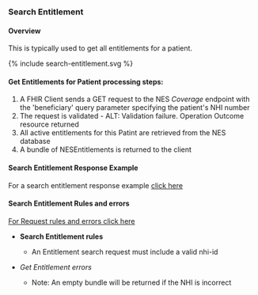 
### Search Entitlement

#### Overview

This is typically used to get all entitlements for a patient.

<div>
{% include search-entitlement.svg %}
</div>

####  Get Entitlements for Patient  processing steps:

1. A FHIR Client sends a GET request  to the NES  *Coverage* endpoint with  the 'beneficiary' query parameter specifying the patient's NHI number
2. The request is validated - ALT: Validation failure. Operation Outcome resource returned
3. All active entitlements for this Patint are retrieved from the NES database
4. A bundle of NESEntitlements is returned to the client

####  Search Entitlement Response Example 

For a search entitlement response example [click here](searchEntitlementResponse.html)

#### Search Entitlement Rules and errors

[For Request rules and errors click here](/general.html#request-rules-and-errors)

* **Search Entitlement rules**
  * An Entitlement search request must include a valid nhi-id

* _Get Entitlement errors_
  * Note: An empty bundle will be returned if the NHI is incorrect

